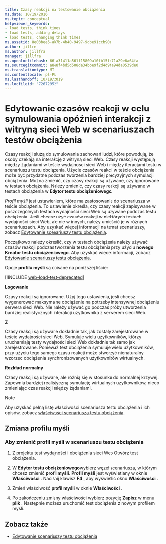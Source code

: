 ```yaml
---
title: Czasy reakcji na testowanie obciążenia
ms.date: 10/19/2016
ms.topic: conceptual
helpviewer_keywords:
- load tests, think times
- load tests, adding delays
- load tests, changing think times
ms.assetid: 8e03bee5-ab7b-4b40-9497-9dbe91ccb90e
author: jillre
ms.author: jillfra
manager: jillfra
ms.openlocfilehash: 661a31411a561f15809a10fb15fd71a29e6a64fa
ms.sourcegitcommit: a8e8f4bd5d508da34bbe9f2d4d9fa94da0539de0
ms.translationtype: MT
ms.contentlocale: pl-PL
ms.lasthandoff: 10/19/2019
ms.locfileid: "72672952"
---
```

# <a name="edit-think-times-to-simulate-website-human-interaction-delays-in-load-tests-scenarios"></a>Edytowanie czasów reakcji w celu symulowania opóźnień interakcji z witryną sieci Web w scenariuszach testów obciążenia

Czasy reakcji służą do symulowania zachowań ludzi, które powodują, że osoby czekają na interakcję z witryną sieci Web. Czasy reakcji występują między żądaniami w teście wydajności sieci Web i między iteracjami testu w scenariuszu testu obciążenia. Użycie czasów reakcji w teście obciążenia może być przydatne podczas tworzenia bardziej precyzyjnych symulacji obciążenia. Można zmienić, czy czasy reakcji są używane, czy ignorowane w testach obciążenia. Należy zmienić, czy czasy reakcji są używane w testach obciążenia w **Edytor testu obciążeniowego**.

*Profil myśli* jest ustawieniem, które ma zastosowanie do scenariusza w teście obciążenia. To ustawienie określa, czy czasy reakcji zapisywane w poszczególnych testach wydajności sieci Web są używane podczas testu obciążenia. Jeśli chcesz użyć czasów reakcji w niektórych testach wydajności sieci Web, ale nie w innych, należy umieścić je w różnych scenariuszach. Aby uzyskać więcej informacji na temat scenariuszy, zobacz [Edytowanie scenariuszy testu obciążenia](../test/edit-load-test-scenarios.md).

Początkowo należy określić, czy w testach obciążenia należy używać czasów reakcji podczas tworzenia testu obciążenia przy użyciu **nowego Kreator testu obciążeniowego**. Aby uzyskać więcej informacji, zobacz [Edytowanie scenariuszy testu obciążenia](../test/edit-load-test-scenarios.md).

Opcje **profilu myśli** są opisane na poniższej liście:

[!INCLUDE [web-load-test-deprecated](includes/web-load-test-deprecated.md)]

**Logowanie**

Czasy reakcji są ignorowane. Użyj tego ustawienia, jeśli chcesz wygenerować maksymalne obciążenie na potrzeby intensywnej obciążeniu serwera sieci Web. Nie należy używać go podczas próby utworzenia bardziej realistycznych interakcji użytkownika z serwerem sieci Web.

**Z**

Czasy reakcji są używane dokładnie tak, jak zostały zarejestrowane w teście wydajności sieci Web. Symuluje wielu użytkowników, którzy uruchamiają testy wydajności sieci Web dokładnie tak samo jak zarejestrowane. Ponieważ test obciążenia symuluje wielu użytkowników, przy użyciu tego samego czasu reakcji może stworzyć nienaturalny wzorzec obciążenia synchronizowanych użytkowników wirtualnych.

**Rozkład normalny**

Czasy reakcji są używane, ale różnią się w stosunku do normalnej krzywej. Zapewnia bardziej realistyczną symulację wirtualnych użytkowników, nieco zmieniając czas reakcji między żądaniami.

> [!NOTE]
> Aby uzyskać pełną listę właściwości scenariusza testu obciążenia i ich opisów, zobacz [właściwości scenariusza testu obciążenia](../test/load-test-scenario-properties.md).

## <a name="change-the-think-profile"></a>Zmiana profilu myśli

### <a name="to-change-a-think-profile-in-a-load-test-scenario"></a>Aby zmienić profil myśli w scenariuszu testu obciążenia

1. Z projektu test wydajności i obciążenia sieci Web Otwórz test obciążenia.

2. W **Edytor testu obciążeniowego**wybierz węzeł scenariusza, w którym chcesz zmienić **profil myśli**. **Profil myśli** jest wyświetlany w oknie **Właściwości** . Naciśnij klawisz **F4** , aby wyświetlić okno **Właściwości** .

3. Zmień właściwość **profil myśli** w oknie **Właściwości** .

4. Po zakończeniu zmiany właściwości wybierz pozycję **Zapisz** w menu **plik** . Następnie możesz uruchomić test obciążenia z nowym profilem myśli.

## <a name="see-also"></a>Zobacz także

- [Edytowanie scenariuszy testu obciążenia](../test/edit-load-test-scenarios.md)